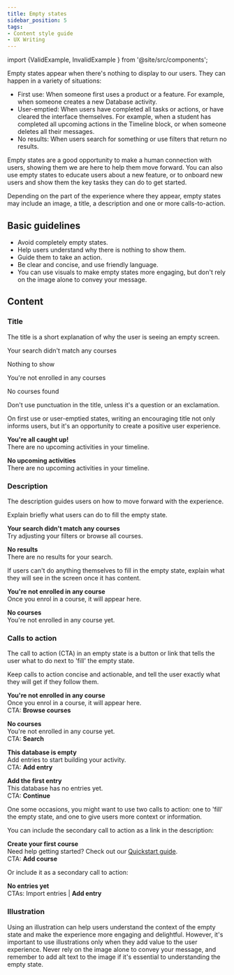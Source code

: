 ```yaml
---
title: Empty states
sidebar_position: 5
tags:
- Content style guide
- UX Writing
---
```

import {ValidExample, InvalidExample } from '@site/src/components';

Empty states appear when there's nothing to display to our users. They can happen in a variety of situations:

- First use: When someone first uses a product or a feature. For example, when someone creates a new Database activity.
- User-emptied: When users have completed all tasks or actions, or have cleared the interface themselves. For example, when a student has completed all upcoming actions in the Timeline block, or when someone deletes all their messages.
- No results: When users search for something or use filters that return no results.

Empty states are a good opportunity to make a human connection with users, showing them we are here to help them move forward. You can also use empty states to educate users about a new feature, or to onboard new users and show them the key tasks they can do to get started.

Depending on the part of the experience where they appear, empty states may include an image, a title, a description and one or more calls-to-action.

## Basic guidelines

- Avoid completely empty states.
- Help users understand why there is nothing to show them.
- Guide them to take an action.
- Be clear and concise, and use friendly language.
- You can use visuals to make empty states more engaging, but don't rely on the image alone to convey your message.

## Content

### Title

The title is a short explanation of why the user is seeing an empty screen.

<ValidExample title="Do">

Your search didn't match any courses

</ValidExample>

<InvalidExample title="Don't">

Nothing to show

</InvalidExample>

<ValidExample title="Do">

You're not enrolled in any courses

</ValidExample>

<InvalidExample title="Don't">

No courses found

</InvalidExample>

Don't use punctuation in the title, unless it's a question or an exclamation.

On first use or user-emptied states, writing an encouraging title not only informs users, but it's an opportunity to create a positive user experience.

<ValidExample title="Do">

**You're all caught up!**  
There are no upcoming activities in your timeline.

</ValidExample>

<InvalidExample title="Don't">

**No upcoming activities**  
There are no upcoming activities in your timeline.

</InvalidExample>

### Description

The description guides users on how to move forward with the experience.

Explain briefly what users can do to fill the empty state.

<ValidExample title="Do">

**Your search didn't match any courses**  
Try adjusting your filters or browse all courses.

</ValidExample>

<InvalidExample title="Don't">

**No results**  
There are no results for your search.

</InvalidExample>

If users can't do anything themselves to fill in the empty state, explain what they will see in the screen once it has content.

<ValidExample title="Do">

**You're not enrolled in any course**  
Once you enrol in a course, it will appear here.

</ValidExample>

<InvalidExample title="Don't">

**No courses**  
You're not enrolled in any course yet.

</InvalidExample>

### Calls to action

The call to action (CTA) in an empty state is a button or link that tells the user what to do next to 'fill' the empty state.

Keep calls to action concise and actionable, and tell the user exactly what they will get if they follow them.

<ValidExample title="Do">

**You're not enrolled in any course**  
Once you enrol in a course, it will appear here.  
CTA: **Browse courses**

</ValidExample>

<InvalidExample title="Don't">

**No courses**  
You're not enrolled in any course yet.  
CTA: **Search**

</InvalidExample>

<ValidExample title="Do">

**This database is empty**  
Add entries to start building your activity.  
CTA: **Add entry**

</ValidExample>

<InvalidExample title="Don't">

**Add the first entry**  
This database has no entries yet.  
CTA: **Continue**

</InvalidExample>

One some occasions, you might want to use two calls to action: one to 'fill' the empty state, and one to give users more context or information.

You can include the secondary call to action as a link in the description:

<ValidExample title="Do">

**Create your first course**  
Need help getting started? Check out our [Quickstart guide](#calls-to-action).  
CTA: **Add course**

</ValidExample>

Or include it as a secondary call to action:

<ValidExample title="Do">

**No entries yet**  
CTAs: Import entries | **Add entry**

</ValidExample>

### Illustration

Using an illustration can help users understand the context of the empty state and make the experience more engaging and delightful. However, it's important to use illustrations only when they add value to the user experience. Never rely on the image alone to convey your message, and remember to add alt text to the image if it's essential to understanding the empty state.

